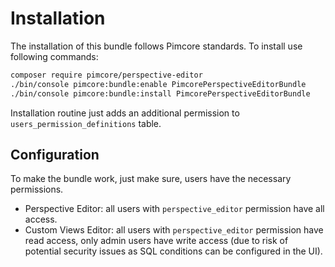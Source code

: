 # Installation

The installation of this bundle follows Pimcore standards. To install use following commands: 

```bash
composer require pimcore/perspective-editor
./bin/console pimcore:bundle:enable PimcorePerspectiveEditorBundle
./bin/console pimcore:bundle:install PimcorePerspectiveEditorBundle
```

Installation routine just adds an additional permission to `users_permission_definitions` table. 


## Configuration

To make the bundle work, just make sure, users have the necessary permissions. 

- Perspective Editor: all users with `perspective_editor` permission have all access. 
- Custom Views Editor: all users with `perspective_editor` permission have read access, only admin users
  have write access (due to risk of potential security issues as SQL conditions can be configured in the UI).
  